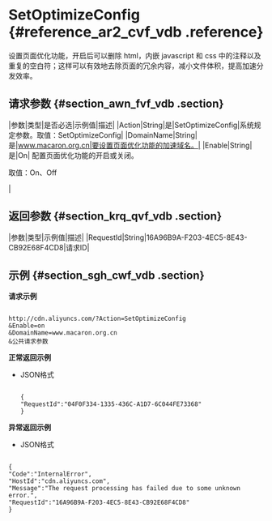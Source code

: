 # SetOptimizeConfig {#reference_ar2_cvf_vdb .reference}

设置页面优化功能，开启后可以删除 html，内嵌 javascript 和 css 中的注释以及重复的空白符；这样可以有效地去除页面的冗余内容，减小文件体积，提高加速分发效率。

## 请求参数 {#section_awn_fvf_vdb .section}

|参数|类型|是否必选|示例值|描述|
|Action|String|是|SetOptimizeConfig|系统规定参数。取值：SetOptimizeConfig|
|DomainName|String|是|www.macaron.org.cn|要设置页面优化功能的加速域名。|
|Enable|String|是|On| 配置页面优化功能的开启或关闭。

 取值：On、Off

 |

## 返回参数 {#section_krq_qvf_vdb .section}

|参数|类型|示例值|描述|
|RequestId|String|16A96B9A-F203-4EC5-8E43-CB92E68F4CD8|请求ID|

## 示例 {#section_sgh_cwf_vdb .section}

**请求示例**

```

http://cdn.aliyuncs.com/?Action=SetOptimizeConfig
&Enable=on
&DomainName=www.macaron.org.cn
&公共请求参数
```

**正常返回示例**

-   JSON格式

    ```
    
    {
    "RequestId":"04F0F334-1335-436C-A1D7-6C044FE73368"
    }
    ```


**异常返回示例**

-   JSON格式


```

{
"Code":"InternalError",
"HostId":"cdn.aliyuncs.com",
"Message":"The request processing has failed due to some unknown error.",
"RequestId":"16A96B9A-F203-4EC5-8E43-CB92E68F4CD8"
}
```


